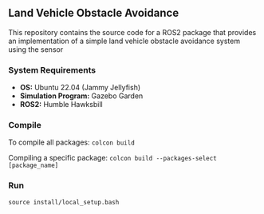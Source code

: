 ## Land Vehicle Obstacle Avoidance
This repository contains the source code for a ROS2 package that provides an implementation of a simple land vehicle obstacle avoidance system using the sensor

### System Requirements 
- **OS:** Ubuntu 22.04 (Jammy Jellyfish)
- **Simulation Program:** Gazebo Garden
- **ROS2:** Humble Hawksbill

### Compile
To compile all packages: `colcon build`

Compiling a specific package: `colcon build --packages-select [package_name]`
### Run
```
source install/local_setup.bash
```